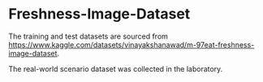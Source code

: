 # Freshness-Image-Dataset

The training and test datasets are sourced from https://www.kaggle.com/datasets/vinayakshanawad/m-97eat-freshness-image-dataset. 

The real-world scenario dataset was collected in the laboratory.
